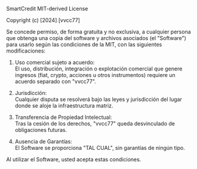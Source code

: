SmartCredit MIT-derived License 

Copyright (c) [2024] [vvcc77]

Se concede permiso, de forma gratuita y no exclusiva, a cualquier persona que obtenga una copia del software y archivos asociados (el "Software") para usarlo según las condiciones de la MIT, con las siguientes modificaciones:

1. Uso comercial sujeto a acuerdo:  
   El uso, distribución, integración o explotación comercial que genere ingresos (fiat, crypto, acciones u otros instrumentos) requiere un acuerdo separado con "vvcc77".

2. Jurisdicción:  
   Cualquier disputa se resolverá bajo las leyes y jurisdicción del lugar donde se aloje la infraestructura matriz.

3. Transferencia de Propiedad Intelectual:  
   Tras la cesión de los derechos, "vvcc77" queda desvinculado de obligaciones futuras.

4. Ausencia de Garantías:  
   El Software se proporciona "TAL CUAL", sin garantías de ningún tipo.

Al utilizar el Software, usted acepta estas condiciones.
